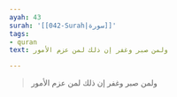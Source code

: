 ```yaml
---
ayah: 43
surah: '[[042-Surah|سورة]]'
tags:
- quran
text: ولمن صبر وغفر إن ذلك لمن عزم الأمور

---
```

> ولمن صبر وغفر إن ذلك لمن عزم الأمور
